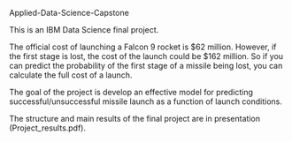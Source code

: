 Applied-Data-Science-Capstone

This is an IBM Data Science final project. 

The official cost of launching a Falcon 9 rocket is $62 million. However, if the first stage is lost, the cost of the launch could be $162 million. So if you can predict the probability of the first stage of a missile being lost, you can calculate the full cost of a launch.

The goal of the project is develop an effective model for predicting successful/unsuccessful missile launch as a function of launch conditions. 

The structure and main results of the final project are in presentation (Project_results.pdf).
